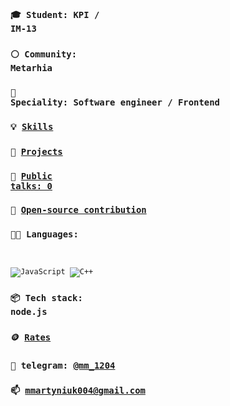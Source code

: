 ### <code>🎓 Student: KPI / IM-13</code>
### <code>⚪ Community: Metarhia</code>
### <code>👷 Speciality: Software engineer / Frontend</code><br>
### <code>💡 [Skills](SKILLS.md)</code>
### <code>🧻 [Projects](PROJECTS.md)</code>
### <code>📢 [Public talks: 0](TALKS.md)</code>
### <code>👀 [Open-source contribution](CONTRIBUTION.md)</code><br>
### <code>🧑‍💻 Languages: 
![JavaScript](https://img.shields.io/badge/-JavaScript-000000?style=flat-square&logo=JAVASCRIPT)
![C++](https://img.shields.io/badge/-C++-000000?style=flat-square&logo=C%2b%2b) </code>
### <code>📦 Tech stack: node.js</code>
### <code>🪙 [Rates](RATES.md)</code><br>
### <code>💬 telegram: [@mm_1204](https://telegram.me/@mm_1204)</code>
### <code>📫 [mmartyniuk004@gmail.com](mailto:mmartyniuk004@gmail.com)</code>
